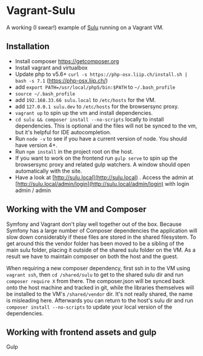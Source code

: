 # Vagrant-Sulu

A working (I swear!) example of [Sulu](http://sulu.io) running on a Vagrant VM.

## Installation

* Install composer https://getcomposer.org
* Install vagrant and virtualbox
* Update php to v5.6+ `curl -s https://php-osx.liip.ch/install.sh | bash -s 7.1` (https://php-osx.liip.ch/)
* add `export PATH=/usr/local/php5/bin:$PATH` to `~/.bash_profile`
* `source ~/.bash_profile`
* add `192.168.33.66 sulu.local` to `/etc/hosts` for the VM.
* add `127.0.0.1 sulu.dev` to `/etc/hosts` for the browsersync proxy.
* `vagrant up` to spin up the vm and install dependencies.
* `cd sulu && composer install --no-scripts` locally to install dependencies. This is optional and the files will not be synced to the vm, but it's helpful for IDE autocompletion.
* Run `node -v` to see if you have a current version of node. You should have version 4+.
* Run `npm install` in the project root on the host.
* If you want to work on the frontend run `gulp serve` to spin up the browsersync proxy and related gulp watchers. A window should open automatically with the site.
* Have a look at [http://sulu.local](http://sulu.local) . Access the admin at [http://sulu.local/admin/login](http://sulu.local/admin/login) with login admin / admin

## Working with the VM and Composer

Symfony and Vagrant don't play well together out of the box. Because Symfony has a large number of Composer dependencies the application will slow down considerably if these files are stored in the shared filesystem. To get around this the vendor folder has been moved to be a sibling of the main sulu folder, placing it outside of the shared sulu folder on the VM. As a result we have to maintain composer on both the host and the guest. 

When requiring a new composer dependency, first ssh in to the VM using `vagrant ssh`, then `cd /shared/sulu` to get to the shared sulu dir and run `composer require X` from there. The composer.json will be synced back onto the host machine and tracked in git, while the libraries themselves will be installed to the VM's `/shared/vendor` dir. It's not really shared, the name is misleading here. Afterwards you can return to the host's sulu dir and run `composer install --no-scripts` to update your local version of the dependencies.

## Working with frontend assets and gulp

Gulp